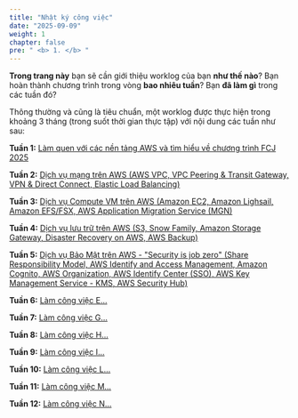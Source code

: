 ```yaml
---
title: "Nhật ký công việc"
date: "2025-09-09"
weight: 1
chapter: false
pre: " <b> 1. </b> "
---
```


**Trong trang này** bạn sẽ cần giới thiệu worklog của bạn **như thế nào**? Bạn hoàn thành chương trình trong vòng **bao nhiêu tuần**? Bạn **đã làm gì** trong các tuần đó?

Thông thường và cũng là tiêu chuẩn, một worklog được thực hiện trong khoảng 3 tháng (trong suốt thời gian thực tập) với nội dung các tuần như sau:

**Tuần 1:** [Làm quen với các nền tảng AWS và tìm hiểu về chương trình FCJ 2025](1.1-week1/)

**Tuần 2:** [Dịch vụ mạng trên AWS (AWS VPC, VPC Peering & Transit Gateway, VPN & Direct Connect, Elastic Load Balancing)](1.2-week2/)

**Tuần 3:** [Dịch vụ Compute VM trên AWS (Amazon EC2, Amazon Lighsail, Amazon EFS/FSX, AWS Application Migration Service (MGN) ](1.3-week3/)

**Tuần 4:** [Dịch vụ lưu trữ trên AWS (S3, Snow Family, Amazon Storage Gateway, Disaster Recovery on AWS, AWS Backup)](1.4-week4/)

**Tuần 5:** [Dịch vụ Bảo Mật trên AWS - "Security is job zero" (Share Responsibility Model, AWS Identify and Access Management, Amazon Cognito, AWS Organization, AWS Identify Center (SSO), AWS Key Management Service - KMS, AWS Security Hub)](1.5-week5/)

**Tuần 6:** [Làm công việc E...](1.6-week6/)

**Tuần 7:** [Làm công việc G...](1.7-week7/)

**Tuần 8:** [Làm công việc H...](1.8-week8/)

**Tuần 9:** [Làm công việc I...](1.9-week9/)

**Tuần 10:** [Làm công việc L...](1.10-week10/)

**Tuần 11:** [Làm công việc M...](1.11-week11/)

**Tuần 12:** [Làm công việc N...](1.12-week12/)
